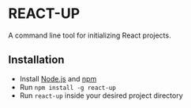 # REACT-UP

A command line tool for initializing React projects.

## Installation

- Install [Node.js](https://nodejs.org/en/) and [npm](https://www.npmjs.com/)
- Run `npm install -g react-up`
- Run `react-up` inside your desired project directory